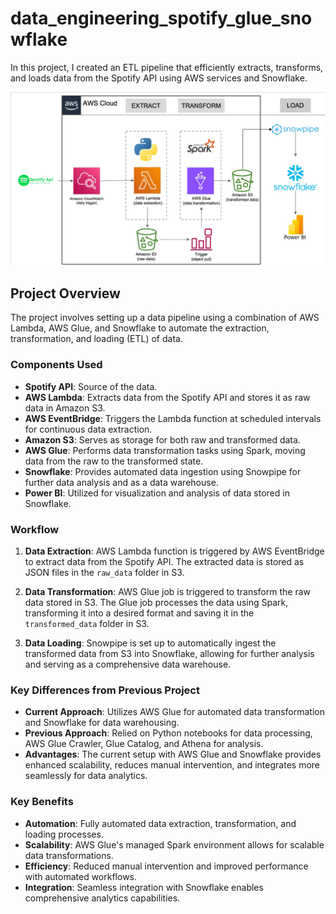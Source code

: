 # data_engineering_spotify_glue_snowflake

In this project, I created an ETL pipeline that efficiently extracts, transforms, and loads data from the Spotify API using AWS services and Snowflake.

![Architecture Diagram](Architecture_diagram.png)

## Project Overview

The project involves setting up a data pipeline using a combination of AWS Lambda, AWS Glue, and Snowflake to automate the extraction, transformation, and loading (ETL) of data. 

### Components Used

- **Spotify API**: Source of the data.
- **AWS Lambda**: Extracts data from the Spotify API and stores it as raw data in Amazon S3.
- **AWS EventBridge**: Triggers the Lambda function at scheduled intervals for continuous data extraction.
- **Amazon S3**: Serves as storage for both raw and transformed data.
- **AWS Glue**: Performs data transformation tasks using Spark, moving data from the raw to the transformed state.
- **Snowflake**: Provides automated data ingestion using Snowpipe for further data analysis and as a data warehouse.
- **Power BI**: Utilized for visualization and analysis of data stored in Snowflake.

### Workflow

1. **Data Extraction**: AWS Lambda function is triggered by AWS EventBridge to extract data from the Spotify API. The extracted data is stored as JSON files in the `raw_data` folder in S3.

2. **Data Transformation**: AWS Glue job is triggered to transform the raw data stored in S3. The Glue job processes the data using Spark, transforming it into a desired format and saving it in the `transformed_data` folder in S3.

3. **Data Loading**: Snowpipe is set up to automatically ingest the transformed data from S3 into Snowflake, allowing for further analysis and serving as a comprehensive data warehouse.

### Key Differences from Previous Project

- **Current Approach**: Utilizes AWS Glue for automated data transformation and Snowflake for data warehousing.
- **Previous Approach**: Relied on Python notebooks for data processing, AWS Glue Crawler, Glue Catalog, and Athena for analysis.
- **Advantages**: The current setup with AWS Glue and Snowflake provides enhanced scalability, reduces manual intervention, and integrates more seamlessly for data analytics.

### Key Benefits

- **Automation**: Fully automated data extraction, transformation, and loading processes.
- **Scalability**: AWS Glue's managed Spark environment allows for scalable data transformations.
- **Efficiency**: Reduced manual intervention and improved performance with automated workflows.
- **Integration**: Seamless integration with Snowflake enables comprehensive analytics capabilities.
